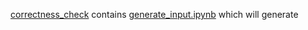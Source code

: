 [correctness_check](correctness_check) contains [generate_input.ipynb](correctness_check/generate_input.ipynb) which will generate 